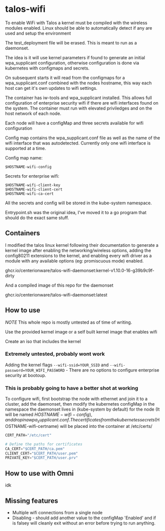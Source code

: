 # talos-wifi

To enable WiFi with Talos a kernel must be compiled with the wireless modules enabled. Linux should be able to automatically detect if any are used and setup the environment

The test_deployment file will be erased. This is meant to run as a daemonset.

The idea is it will use kernel parameters if found to generate an initial wpa_supplicant configuration, otherwise configuration is done via kubernetes with configmaps and secrets. 

On subsequent starts it will read from the configmaps for a wpa_supplicant.conf combined with the nodes hostname, this way each host can get it's own updates to wifi settings.

The container has iw-tools and wpa_supplicant installed. This allows full configuration of enterprise security wifi if there are wifi interfaces found on the system.
The container must run with elevated priviledges and on the host network of each node.

Each node will have a configMap and three secrets available for wifi configuration

Config map contains the wpa_supplicant.conf file as well as the name of the wifi interface that was autodetected. Currently only one wifi interface is supported at a time.

Config map name:
```
$HOSTNAME-wifi-config
```

Secrets for enterprise wifi: 
```
$HOSTNAME-wifi-client-key
$HOSTNAME-wifi-client-cert
$HOSTNAME-wifi-ca-cert
```

All the secrets and config will be stored in the kube-system namespace.

Entrypoint.sh was the original idea, I've moved it to a go program that should do the exact same stuff.

## Containers
I modified the talos linux kernel following their documentation to generate a kernel image after enabling the networking/wireless options, adding the config80211 extensions to the kernel, and enabling every wifi driver as a module with any available options (eg: promiscuous mode) enabled.

ghcr.io/centerionware/talos-wifi-daemonset:kernel-v1.10.0-16-g39b9c9f-dirty

And a compiled image of this repo for the daemonset

ghcr.io/centerionware/talos-wifi-daemonset:latest

## How to use
 *NOTE* This whole repo is mostly untested as of time of writing.

Use the provided kernel image or a self built kernel image that enables wifi


Create an iso that includes the kernel

### Extremely untested, probably wont work
Adding the kernel flags `--wifi-ssid=YOUR_SSID` and `--wifi-password=YOUR_WIFI_PASSWORD` - There are no options to configure enterprise security at bootoup. 

### This is probably going to have a better shot at working
To configure wifi, first bootstrap the node with ethernet and join it to a cluster, add the daemonset, then modify the kubernetes configMap in the namespace the daemonset lives in (kube-system by default) for the node (It will be named $HOSTNAME-wifi-config), and drop in a wpa_supplicant.conf. The certificates from the kubernetes secrets ($HOSTNAME-wifi-certname) will be placed into the container at /etc/certs/

```s
CERT_PATH="/etc/cert"

# Define the paths for certificates
CA_CERT="$CERT_PATH/ca.pem"
CLIENT_CERT="$CERT_PATH/user.pem"
PRIVATE_KEY="$CERT_PATH/user.prv"
```


## How to use with Omni

idk

## Missing features

* Multiple wifi connections from a single node
* Disabling - should add another value to the configMap 'Enabled' and if is falsey will cleanly exit without an error before trying to run anything.


